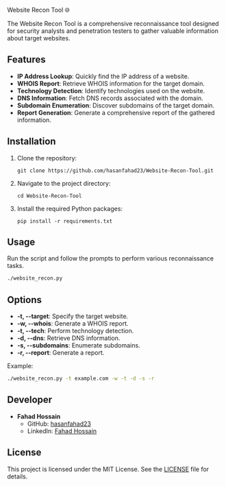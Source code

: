 Website Recon Tool 🌐

The Website Recon Tool is a comprehensive reconnaissance tool designed for security analysts and penetration testers to gather valuable information about target websites.

## Features
- **IP Address Lookup**: Quickly find the IP address of a website.
- **WHOIS Report**: Retrieve WHOIS information for the target domain.
- **Technology Detection**: Identify technologies used on the website.
- **DNS Information**: Fetch DNS records associated with the domain.
- **Subdomain Enumeration**: Discover subdomains of the target domain.
- **Report Generation**: Generate a comprehensive report of the gathered information.

## Installation
1. Clone the repository:
   ```
   git clone https://github.com/hasanfahad23/Website-Recon-Tool.git
   ```
2. Navigate to the project directory:
   ```
   cd Website-Recon-Tool
   ```
3. Install the required Python packages:
   ```
   pip install -r requirements.txt
   ```

## Usage
Run the script and follow the prompts to perform various reconnaissance tasks.

```bash
./website_recon.py
```

## Options
- **-t, --target**: Specify the target website.
- **-w, --whois**: Generate a WHOIS report.
- **-t, --tech**: Perform technology detection.
- **-d, --dns**: Retrieve DNS information.
- **-s, --subdomains**: Enumerate subdomains.
- **-r, --report**: Generate a report.

Example:
```bash
./website_recon.py -t example.com -w -t -d -s -r
```

## Developer
- **Fahad Hossain**
  - GitHub: [hasanfahad23](https://github.com/hasanfahad23)
  - LinkedIn: [Fahad Hossain](https://www.linkedin.com/in/fahad-hossain-bb3637278/)

## License
This project is licensed under the MIT License. See the [LICENSE](LICENSE) file for details.
```
